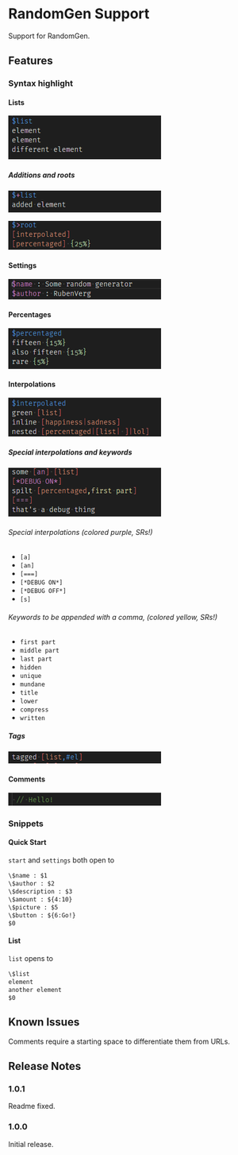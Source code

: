 # RandomGen Support

Support for RandomGen.

## Features

### Syntax highlight

#### Lists

![Lists: this image shows a list named '$list' colored blue which contains three elements colored white. TRANSCRIPT $list newline element newline different element END TRANSCRIPT](https://raw.githubusercontent.com/RubenVerg/RandomGenVSCode/master/img/list.png)

##### Additions and roots

![Additions: this image shows a list called '$+list', the plus is colored purple. TRANSCRIPT $+list newline added element END TRANSCRIPT](https://raw.githubusercontent.com/RubenVerg/RandomGenVSCode/master/img/add.png)

![Roots: this image shows a list called '$>root', the greater than sign is colored purple. TRANSCRIPT $>root newline [interpolated] newline [percentaged] {25%} END TRANSCRIPT](https://raw.githubusercontent.com/RubenVerg/RandomGenVSCode/master/img/root.png)

#### Settings

![Settings: this image shows purple-colored '$name' and '$author'. TRANSCRIPT $name : Some random generator newline $author : RubenVerg END TRANSCRIPT](https://raw.githubusercontent.com/RubenVerg/RandomGenVSCode/master/img/settings.png)

#### Percentages

![Percentages: this image shows three elements of a list with light green percentages: {15%}, {15%} and {5%}. TRANSCRIPT $percentaged newline fifteen {15%} newline also fifteen {15%} newline rare {5%} END TRANSCRIPT](https://raw.githubusercontent.com/RubenVerg/RandomGenVSCode/master/img/percentages.png)

#### Interpolations

![Interpolations: this image shows a list with three elements, the first has an orange interpoation with red brackets, the second has two inline strings separated by a red pipe, the third has nested interpolations. Not transcripted due to markdown limitations.](https://raw.githubusercontent.com/RubenVerg/RandomGenVSCode/master/img/interpolations.png)

##### Special interpolations and keywords

![This image is just an example of what follows and can be ignored.](https://raw.githubusercontent.com/RubenVerg/RandomGenVSCode/master/img/special.png)

###### Special interpolations (colored purple, SRs!)

* `[a]`
* `[an]`
* `[===]`
* `[*DEBUG ON*]`
* `[*DEBUG OFF*]`
* `[s]`

###### Keywords to be appended with a comma, (colored yellow, SRs!)

* `first part`
* `middle part`
* `last part`
* `hidden`
* `unique`
* `mundane`
* `title`
* `lower`
* `compress`
* `written`

##### Tags

![Tags: this image shows a list element with an interpolation, inside the brackets are the list identifier and a blue ',#el'. TRANSCRIPT tagged [list,#el] END TRANSCRIPT](https://raw.githubusercontent.com/RubenVerg/RandomGenVSCode/master/img/tags.png)

#### Comments

![Comments: this image shows a comment marked by a starting double-slash. TRANSCRIPT // Hello! END TRANSCRIPT](https://raw.githubusercontent.com/RubenVerg/RandomGenVSCode/master/img/comments.png)

### Snippets

#### Quick Start

`start` and `settings` both open to

```text
\$name : $1
\$author : $2
\$description : $3
\$amount : ${4:10}
\$picture : $5
\$button : ${6:Go!}
$0
```

#### List

`list` opens to

```text
\$list
element
another element
$0
```

## Known Issues

Comments require a starting space to differentiate them from URLs.

## Release Notes

### 1.0.1

Readme fixed.

### 1.0.0

Initial release.
